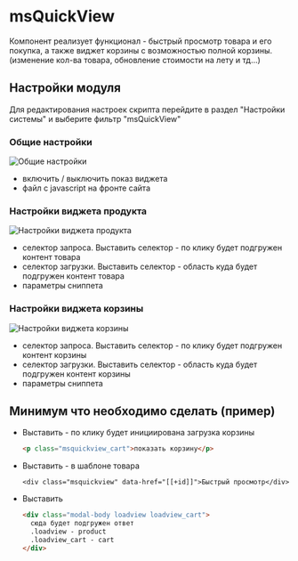 # msQuickView

Компонент реализует функционал - быстрый просмотр товара и его покупка, а также виджет корзины с возможностью полной корзины.
(изменение кол-ва товара, обновление стоимости на лету и тд...)

## Настройки модуля

Для редактирования настроек скрипта перейдите в раздел "Настройки системы" и выберите фильтр "msQuickView"

### Общие настройки

![Общие настройки](https://file.modx.pro/files/7/a/8/7a8d8b2bcbdb837f5e563e5eb797e834.png)

- включить / выключить показ виджета
- файл c javascript на фронте сайта

### Настройки виджета продукта

![Настройки виджета продукта](https://file.modx.pro/files/9/3/6/9364dc7dd0994599487b4e0f1f6d3d57.png)

- селектор запроса. Выставить селектор - по клику будет подгружен контент товара
- селектор загрузки. Выставить селектор - область куда будет подгружен контент товара
- параметры сниппета

### Настройки виджета корзины

![Настройки виджета корзины](https://file.modx.pro/files/2/2/a/22adafa625d806bb484c2477ec41f7d2.png)

- селектор запроса. Выставить селектор - по клику будет подгружен контент корзины
- селектор загрузки. Выставить селектор - область куда будет подгружен контент корзины
- параметры сниппета

## Минимум что необходимо сделать (пример)

* Выставить - по клику будет инициирована загрузка корзины

    ```html
    <p class="msquickview_cart">показать корзину</p>
    ```

* Выставить - в шаблоне товара

    ```modx
    <div class="msquickview" data-href="[[+id]]">Быстрый просмотр</div>
    ```

* Выставить

    ```html
    <div class="modal-body loadview loadview_cart">
      сюда будет подгружен ответ
      .loadview - product
      .loadview_cart - cart
    </div>
    ```
